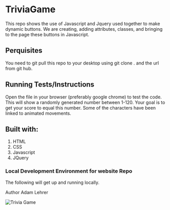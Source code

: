 # TriviaGame
This repo shows the use of Javascript and Jquery used together to make dynamic buttons. 
We are creating, adding attributes, classes, and bringing to the page these buttons in Javascript. 

## Perquisites
You need to git pull this repo to your desktop using git clone . and the url from git hub. 

## Running Tests/Instructions
Open the file in  your browser (preferably google chrome) to test the code.
This will show a randomly generated number between 1-120. Your goal is to get your score to equal this number. Some of the characters have been linked to animated movements. 

## Built with:
<ol>
<li> HTML 
<li> CSS 
<li> Javascript
<li> JQuery
</ol>

### Local Development Environment for website Repo
The following will get up and running locally.

Author
Adam Lehrer

![Trivia Game](/assets/images/Trivia_Game.png)